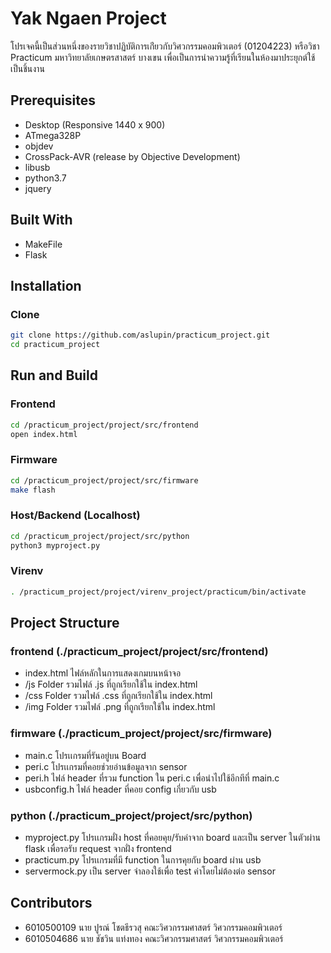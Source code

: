 # Yak Ngaen Project

โปรเจคนี้เป็นส่วนหนึ่งของรายวิชาปฏิบัติการเก่ียวกับวิศวกรรมคอมพิวเตอร์ (01204223) หรือวิชา Practicum มหาวิทยาลัยเกษตรสาสตร์ บางเขน เพื่อเป็นการนำความรู้ที่เรียนในห้องมาประยุกต์ใช้เป็นชิ้นงาน

## Prerequisites

- Desktop (Responsive 1440 x 900)
- ATmega328P
- objdev
- CrossPack-AVR (release by Objective Development)
- libusb
- python3.7
- jquery

## Built With

- MakeFile
- Flask

## Installation

### Clone

```bash
git clone https://github.com/aslupin/practicum_project.git
cd practicum_project
```

## Run and Build

### Frontend

```bash
cd /practicum_project/project/src/frontend
open index.html
```

### Firmware

```bash
cd /practicum_project/project/src/firmware
make flash
```

### Host/Backend (Localhost)

```bash
cd /practicum_project/project/src/python
python3 myproject.py
```

### Virenv

```bash
. /practicum_project/project/virenv_project/practicum/bin/activate
```

## Project Structure

### frontend (./practicum_project/project/src/frontend)

- index.html ไฟล์หลักในการแสดงเกมบนหน้าจอ
- /js Folder รวมไฟล์ .js ที่ถูกเรียกใช้ใน index.html
- /css Folder รวมไฟล์ .css ที่ถูกเรียกใช้ใน index.html
- /img Folder รวมไฟล์ .png ที่ถูกเรียกใช้ใน index.html

### firmware (./practicum_project/project/src/firmware)

- main.c โปรเเกรมที่รันอยู่บน Board
- peri.c โปรเเกรมที่คอยช่วยอ่านข้อมูลจาก sensor
- peri.h ไฟล์ header ที่รวม function ใน peri.c เพื่อนำไปใช้อีกทีที่ main.c
- usbconfig.h ไฟล์ header ที่คอย config เกี่ยวกับ usb

### python (./practicum_project/project/src/python)

- myproject.py โปรเเกรมฝั่ง host ที่คอยคุย/รับค่าจาก board และเป็น server ในตัวผ่าน flask เพื่อรอรับ request จากฝั่ง frontend
- practicum.py โปรเเกรมที่มี function ในการคุยกับ board ผ่าน usb
- servermock.py เป็น server จำลองใช้เพื่อ test ค่าโดยไม่ต้องต่อ sensor

## Contributors

- 6010500109 นาย ปูรณ์ โชตธีรวสุ คณะวิศวกรรมศาสตร์ วิศวกรรมคอมพิวเตอร์
- 6010504686 นาย ชัชวิน แท่งทอง คณะวิศวกรรมศาสตร์ วิศวกรรมคอมพิวเตอร์
